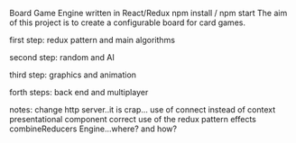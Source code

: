 Board Game Engine written in React/Redux 
npm install / npm start 
The aim of this project is to create a configurable board for card games.



first step:
redux pattern and main algorithms

second step:
random and AI

third step:
graphics and animation

forth steps:
back end and multiplayer

notes:
change http server..it is crap...
use of connect instead of context
presentational component
correct use of the redux pattern
effects
combineReducers
Engine...where? and how?